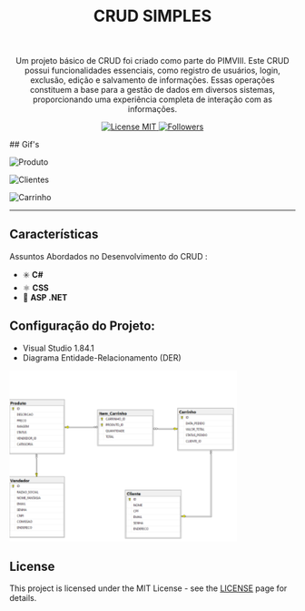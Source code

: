 <h1 align="center">
<br>
  CRUD SIMPLES
<br>
<br>
</h1>

<p align="center">Um projeto básico de CRUD foi criado como parte do PIMVIII. Este CRUD possui funcionalidades essenciais, como registro de usuários, login, exclusão, edição e salvamento de informações. Essas operações constituem a base para a gestão de dados em diversos sistemas, proporcionando uma experiência completa de interação com as informações.</p>

<p align="center">
  <a href="https://opensource.org/licenses/MIT">
    <img src="https://img.shields.io/badge/License-MIT-blue.svg" alt="License MIT">   
    <img src="https://img.shields.io/github/followers/andrecomegno.svg" alt="Followers">                                                                                      
  </a>
</p>
## Gif's
<div>
  <p><img src="https://github.com/Mary-YuUi/pimviii_CRUD/blob/main/CRUD%20PRODUTO%20-%20AspNetMarket.gif?raw=true" alt="Produto" height="380"></p> 
  <p><img src="https://github.com/Mary-YuUi/pimviii_CRUD/blob/main/CRUD%20CLIENTES%20-%20AspNetMarket.gif?raw=true" alt="Clientes" height="380"></p> 
  <p><img src="https://github.com/Mary-YuUi/pimviii_CRUD/blob/main/CRUD%20CARRINHO%20-%20AspNetMarket.gif?raw=true" alt="Carrinho" height="380"></p> 

</div>

<hr />

## Características
[//]: # 
Assuntos Abordados no Desenvolvimento do CRUD :

- :eight_spoked_asterisk: **C#**
- ⚛️ **CSS**
- :diamond_shape_with_a_dot_inside: **ASP .NET**

## Configuração do Projeto:

- Visual Studio 1.84.1
- Diagrama Entidade-Relacionamento (DER)
 <img src="https://github.com/Mary-YuUi/pimviii_CRUD/blob/main/der.png?raw=true" alt="DER" height="300"> 

## License

This project is licensed under the MIT License - see the [LICENSE](https://opensource.org/licenses/MIT) page for details.
